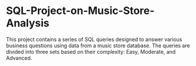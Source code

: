 # SQL-Project-on-Music-Store-Analysis
This project contains a series of SQL queries designed to answer various business questions using data from a music store database. The queries are divided into three sets based on their complexity: Easy, Moderate, and Advanced.
